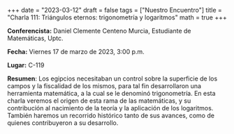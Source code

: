 +++
date  = "2023-03-12"
draft = false
tags  = ["Nuestro Encuentro"]
title = "Charla 111: Triángulos eternos: trigonometría y logaritmos"
math  = true
+++

**Conferencista:** Daniel Clemente Centeno Murcia, Estudiante de Matemáticas, Uptc.

**Fecha:** Viernes 17 de marzo de 2023, 3:00 p.m.

**Lugar:** C-119

**Resumen**: Los egipcios necesitaban un control sobre la superficie de los campos y la fiscalidad de los mismos, para tal fin desarrollaron una herramienta matemática, a la cual se le denominó trigonometría. En esta charla veremos el origen de esta rama de las matemáticas, y su contribución al nacimiento de la teoría y la aplicación de los logaritmos. También haremos un recorrido histórico tanto de sus avances, como de quienes contribuyeron a su desarrollo.
